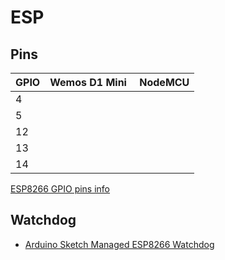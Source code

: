 # ESP

## Pins

| GPIO | Wemos D1 Mini | NodeMCU |
| ---- | ------------- | ------- |
| 4    |               |         | 
| 5    |               |         | 
| 12   |               |         | 
| 13   |               |         | 
| 14   |               |         | 

[ESP8266 GPIO pins info](https://docs.google.com/spreadsheets/d/1pQuBocanzCZJ3KPUpu3VvpOOBzboqXDuwQDVP5UYcXc/edit#gid=0)

## Watchdog

- [Arduino Sketch Managed ESP8266 Watchdog](https://sigmdel.ca/michel/program/esp8266/arduino/watchdogs2_en.html)
